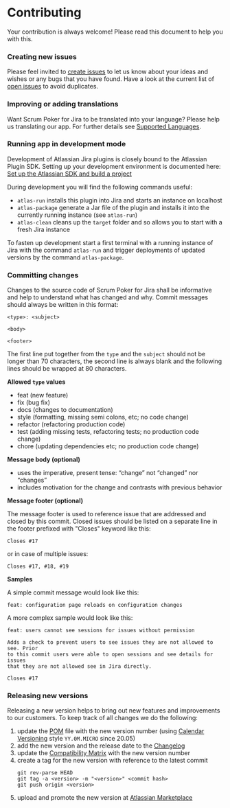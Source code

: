 Contributing
============

Your contribution is always welcome!
Please read this document to help you with this.

### Creating new issues

Please feel invited to [create issues](https://github.com/codescape/jira-scrum-poker/issues/new/choose) to let us know about your ideas and wishes or any bugs that you have found.
Have a look at the current list of [open issues](https://github.com/codescape/jira-scrum-poker/issues) to avoid duplicates.

### Improving or adding translations

Want Scrum Poker for Jira to be translated into your language?
Please help us translating our app.
For further details see [Supported Languages](docs/supported-languages.md).

### Running app in development mode

Development of Atlassian Jira plugins is closely bound to the Atlassian Plugin SDK.
Setting up your development environment is documented here: 
[Set up the Atlassian SDK and build a project](https://developer.atlassian.com/docs/getting-started/set-up-the-atlassian-plugin-sdk-and-build-a-project) 

During development you will find the following commands useful:

* `atlas-run` installs this plugin into Jira and starts an instance on localhost
* `atlas-package` generate a Jar file of the plugin and installs it into the currently running instance (see `atlas-run`)
* `atlas-clean` cleans up the `target` folder and so allows you to start with a fresh Jira instance

To fasten up development start a first terminal with a running instance of Jira with the command `atlas-run` and trigger deployments of updated versions by the command `atlas-package`.

### Committing changes

Changes to the source code of Scrum Poker for Jira shall be informative and help to understand what has changed and why.
Commit messages should always be written in this format:

    <type>: <subject>
    
    <body>
    
    <footer>

The first line put together from the `type` and the `subject` should not be longer than 70 characters, the second line is always blank and the following lines should be wrapped at 80 characters.

**Allowed `type` values**

* feat (new feature)
* fix (bug fix)
* docs (changes to documentation)
* style (formatting, missing semi colons, etc; no code change)
* refactor (refactoring production code)
* test (adding missing tests, refactoring tests; no production code change)
* chore (updating dependencies etc; no production code change)

**Message body (optional)**

* uses the imperative, present tense: “change” not “changed” nor “changes”
* includes motivation for the change and contrasts with previous behavior

**Message footer (optional)**

The message footer is used to reference issue that are addressed and closed by this commit.
Closed issues should be listed on a separate line in the footer prefixed with "Closes" keyword like this:

    Closes #17

or in case of multiple issues:

    Closes #17, #18, #19

**Samples**

A simple commit message would look like this:

    feat: configuration page reloads on configuration changes

A more complex sample would look like this:

    feat: users cannot see sessions for issues without permission
    
    Adds a check to prevent users to see issues they are not allowed to see. Prior
    to this commit users were able to open sessions and see details for issues
    that they are not allowed see in Jira directly.
    
    Closes #17

### Releasing new versions

Releasing a new version helps to bring out new features and improvements to our customers.
To keep track of all changes we do the following:

1. update the [POM](pom.xml) file with the new version number (using [Calendar Versioning](https://calver.org) style `YY.0M.MICRO` since 20.05)
1. add the new version and the release date to the [Changelog](docs/changelog.md)
1. update the [Compatibility Matrix](docs/compatibility-matrix.md) with the new version number
1. create a tag for the new version with reference to the latest commit
    ```
    git rev-parse HEAD
    git tag -a <version> -m "<version>" <commit hash>
    git push origin <version>
    ```
1. upload and promote the new version at [Atlassian Marketplace](https://marketplace.atlassian.com/manage/plugins/de.codescape.jira.plugins.scrum-poker/versions)
